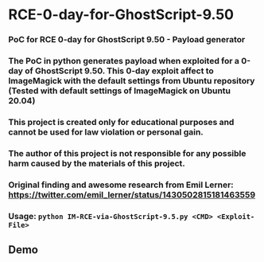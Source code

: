 # RCE-0-day-for-GhostScript-9.50

### PoC for RCE 0-day for GhostScript 9.50 - Payload generator
### The PoC in python generates payload when exploited for a 0-day of GhostScript 9.50. This 0-day exploit affect to ImageMagick with the default settings from Ubuntu repository (Tested with default settings of ImageMagick on Ubuntu 20.04)

### This project is created only for educational purposes and cannot be used for law violation or personal gain.
### The author of this project is not responsible for any possible harm caused by the materials of this project. 

### Original finding and awesome research from Emil Lerner: https://twitter.com/emil_lerner/status/1430502815181463559

### Usage: `python IM-RCE-via-GhostScript-9.5.py <CMD> <Exploit-File>`

## Demo
